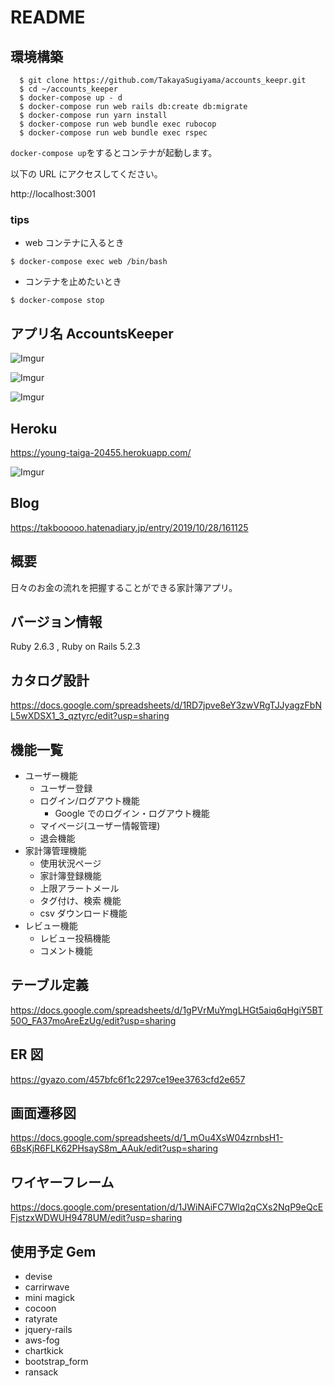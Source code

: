 # README

## 環境構築

```
  $ git clone https://github.com/TakayaSugiyama/accounts_keepr.git
  $ cd ~/accounts_keeper
  $ docker-compose up - d
  $ docker-compose run web rails db:create db:migrate
  $ docker-compose run yarn install
  $ docker-compose run web bundle exec rubocop
  $ docker-compose run web bundle exec rspec
```

`docker-compose up`をするとコンテナが起動します。

以下の URL にアクセスしてください。

http://localhost:3001

### tips

- web コンテナに入るとき

```
$ docker-compose exec web /bin/bash
```

- コンテナを止めたいとき

```
$ docker-compose stop
```

## アプリ名 AccountsKeeper

![Imgur](https://i.imgur.com/rNwt8Pa.png)

![Imgur](https://i.imgur.com/zCI9UlK.png)

![Imgur](https://i.imgur.com/CgNsrWz.png)

## Heroku

https://young-taiga-20455.herokuapp.com/

![Imgur](https://i.imgur.com/jFbwwhD.png)

## Blog

https://takbooooo.hatenadiary.jp/entry/2019/10/28/161125

## 概要

日々のお金の流れを把握することができる家計簿アプリ。

## バージョン情報

Ruby 2.6.3 ,
Ruby on Rails 5.2.3

## カタログ設計

https://docs.google.com/spreadsheets/d/1RD7jpve8eY3zwVRgTJJyagzFbNL5wXDSX1_3_qztyrc/edit?usp=sharing

## 機能一覧

- ユーザー機能
  - ユーザー登録
  - ログイン/ログアウト機能
    - Google でのログイン・ログアウト機能
  - マイページ(ユーザー情報管理)
  - 退会機能
- 家計簿管理機能
  - 使用状況ページ
  - 家計簿登録機能
  - 上限アラートメール
  - タグ付け、検索 機能
  - csv ダウンロード機能
- レビュー機能
  - レビュー投稿機能
  - コメント機能

## テーブル定義

https://docs.google.com/spreadsheets/d/1gPVrMuYmgLHGt5aiq6qHgiY5BT50O_FA37moAreEzUg/edit?usp=sharing

## ER 図

https://gyazo.com/457bfc6f1c2297ce19ee3763cfd2e657

## 画面遷移図

https://docs.google.com/spreadsheets/d/1_mOu4XsW04zrnbsH1-6BsKjR6FLK62PHsayS8m_AAuk/edit?usp=sharing

## ワイヤーフレーム

https://docs.google.com/presentation/d/1JWiNAiFC7Wlq2qCXs2NqP9eQcEFjstzxWDWUH9478UM/edit?usp=sharing

## 使用予定 Gem

- devise
- carrirwave
- mini magick
- cocoon
- ratyrate
- jquery-rails
- aws-fog
- chartkick
- bootstrap_form
- ransack
